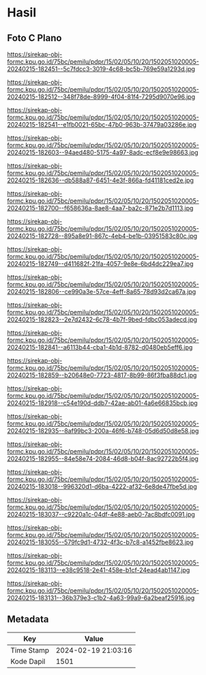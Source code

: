 # Hasil

## Foto C Plano

https://sirekap-obj-formc.kpu.go.id/75bc/pemilu/pdpr/15/02/05/10/20/1502051020005-20240215-182451--5c7fdcc3-3019-4c68-bc5b-769e59a1293d.jpg

https://sirekap-obj-formc.kpu.go.id/75bc/pemilu/pdpr/15/02/05/10/20/1502051020005-20240215-182512--348f78de-8999-4f04-81f4-7295d9070e96.jpg

https://sirekap-obj-formc.kpu.go.id/75bc/pemilu/pdpr/15/02/05/10/20/1502051020005-20240215-182541--e1fb0021-65bc-47b0-963b-37479a03286e.jpg

https://sirekap-obj-formc.kpu.go.id/75bc/pemilu/pdpr/15/02/05/10/20/1502051020005-20240215-182603--94aed480-5175-4a97-8adc-ecf8e9e98663.jpg

https://sirekap-obj-formc.kpu.go.id/75bc/pemilu/pdpr/15/02/05/10/20/1502051020005-20240215-182636--db588a87-6451-4e3f-866a-fd41181ced2e.jpg

https://sirekap-obj-formc.kpu.go.id/75bc/pemilu/pdpr/15/02/05/10/20/1502051020005-20240215-182700--f658636a-8ae8-4aa7-ba2c-871e2b7d1113.jpg

https://sirekap-obj-formc.kpu.go.id/75bc/pemilu/pdpr/15/02/05/10/20/1502051020005-20240215-182728--895a8e91-867c-4eb4-be1b-03951583c80c.jpg

https://sirekap-obj-formc.kpu.go.id/75bc/pemilu/pdpr/15/02/05/10/20/1502051020005-20240215-182749--d411682f-21fa-4057-9e8e-6bd4dc229ea7.jpg

https://sirekap-obj-formc.kpu.go.id/75bc/pemilu/pdpr/15/02/05/10/20/1502051020005-20240215-182806--ce990a3e-57ce-4eff-8a65-78d93d2ca67a.jpg

https://sirekap-obj-formc.kpu.go.id/75bc/pemilu/pdpr/15/02/05/10/20/1502051020005-20240215-182823--2e7d2432-6c78-4b7f-9bed-fdbc053adecd.jpg

https://sirekap-obj-formc.kpu.go.id/75bc/pemilu/pdpr/15/02/05/10/20/1502051020005-20240215-182841--a6113b44-cba1-4b1d-8782-d0480eb5eff6.jpg

https://sirekap-obj-formc.kpu.go.id/75bc/pemilu/pdpr/15/02/05/10/20/1502051020005-20240215-182859--b20648e0-7723-4817-8b99-86f3fba88dc1.jpg

https://sirekap-obj-formc.kpu.go.id/75bc/pemilu/pdpr/15/02/05/10/20/1502051020005-20240215-182918--c54e190d-ddb7-42ae-ab01-4a6e66835bcb.jpg

https://sirekap-obj-formc.kpu.go.id/75bc/pemilu/pdpr/15/02/05/10/20/1502051020005-20240215-182935--8af99bc3-200a-46f6-b748-05d6d50d8e58.jpg

https://sirekap-obj-formc.kpu.go.id/75bc/pemilu/pdpr/15/02/05/10/20/1502051020005-20240215-182955--84e58e74-2084-46d8-b04f-8ac92722b5f4.jpg

https://sirekap-obj-formc.kpu.go.id/75bc/pemilu/pdpr/15/02/05/10/20/1502051020005-20240215-183018--996320d1-d6ba-4222-af32-6e8de47fbe5d.jpg

https://sirekap-obj-formc.kpu.go.id/75bc/pemilu/pdpr/15/02/05/10/20/1502051020005-20240215-183037--c9220a1c-04df-4e88-aeb0-7ac8bdfc0091.jpg

https://sirekap-obj-formc.kpu.go.id/75bc/pemilu/pdpr/15/02/05/10/20/1502051020005-20240215-183055--579fc9d1-4732-4f3c-b7c8-a1452fbe8623.jpg

https://sirekap-obj-formc.kpu.go.id/75bc/pemilu/pdpr/15/02/05/10/20/1502051020005-20240215-183113--e38c9518-2e41-458e-b1cf-24ead4ab1147.jpg

https://sirekap-obj-formc.kpu.go.id/75bc/pemilu/pdpr/15/02/05/10/20/1502051020005-20240215-183131--36b379e3-c1b2-4a63-99a9-6a2beaf25916.jpg


## Metadata

| Key        | Value               |
| ---------- | ------------------- |
| Time Stamp | 2024-02-19 21:03:16 |
| Kode Dapil | 1501                |



